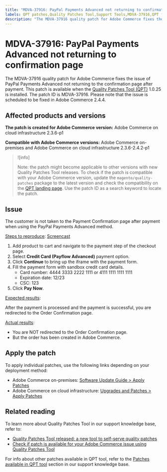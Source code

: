 ```yaml
---
title: "MDVA-37916: PayPal Payments Advanced not returning to confirmation page"
labels: QPT patches,Quality Patches Tool,Support Tools,MDVA-37916,QPT fixes,Magento Commerce,Magento Commerce Cloud,QPT 1.0.25,2.3.6,2.3.6-p1,2.3.7,2.4.0,2.4.0-p1,2.4.1,2.4.1-p1,2.4.2,2.4.2-p1,Adobe Commerce,cloud infrastructure,on-premises,quality patches for Adobe Commerce
description: "The MDVA-37916 quality patch for Adobe Commerce fixes the issue of PayPal Payments Advanced not returning to the confirmation page after payment. This patch is available when the [Quality Patches Tool (QPT)](https://devdocs.magento.com/guides/v2.4/comp-mgr/patching.html#mqp) 1.0.25 is installed. The patch ID is MDVA-37916. Please note that the issue is scheduled to be fixed in Adobe Commerce 2.4.4."
---
```


# MDVA-37916: PayPal Payments Advanced not returning to confirmation page

The MDVA-37916 quality patch for Adobe Commerce fixes the issue of PayPal Payments Advanced not returning to the confirmation page after payment. This patch is available when the [Quality Patches Tool (QPT)](https://devdocs.magento.com/guides/v2.4/comp-mgr/patching.html#mqp) 1.0.25 is installed. The patch ID is MDVA-37916. Please note that the issue is scheduled to be fixed in Adobe Commerce 2.4.4.

## Affected products and versions

**The patch is created for Adobe Commerce version:**
Adobe Commerce on cloud infrastructure 2.3.6-p1

**Compatible with Adobe Commerce versions:**
Adobe Commerce on-premises and Adobe Commerce on cloud infrastructure 2.3.6-2.4.2-p1

>![info]
>
 >Note: the patch might become applicable to other versions with new Quality Patches Tool releases. To check if the patch is compatible with your Adobe Commerce version, update the `magento/quality-patches` package to the latest version and check the compatibility on the [QPT landing page](https://devdocs.magento.com/quality-patches/tool.html#patch-grid). Use the patch ID as a search keyword to locate the patch.

## Issue

The customer is not taken to the Payment Confirmation page after payment when using the PayPal Payments Advanced method.

<ins>Steps to reproduce</ins>: [Screencast](https://assets.adobe.com/public/025d479b-5796-4772-6f3d-adc86306a799)

1. Add product to cart and navigate to the payment step of the checkout page.
1. Select **Credit Card (Payflow Advanced)** payment option.
1. Click **Continue** to bring up the iframe with the payment form.
1. Fill the payment form with sandbox credit card details.
    * Card number: 4444 3333 2222 1111 or 4111 1111 1111 1111
    * Expiration date: 12/23
    * CSC: 123
1. Click **Pay Now**.

<ins>Expected results</ins>:

After the payment is processed and the payment is successful, you are redirected to the Order Confirmation page.

<ins>Actual results</ins>:

* You are NOT redirected to the Order Confirmation page.
* But the order has been created in Adobe Commerce.

## Apply the patch

To apply individual patches, use the following links depending on your deployment method:

* Adobe Commerce on-premises: [Software Update Guide > Apply Patches](https://devdocs.magento.com/guides/v2.4/comp-mgr/patching/mqp.html)
* Adobe Commerce on cloud infrastructure: [Upgrades and Patches > Apply Patches](https://devdocs.magento.com/cloud/project/project-patch.html)

## Related reading

To learn more about Quality Patches Tool in our support knowledge base, refer to:

* [Quality Patches Tool released: a new tool to self-serve quality patches](https://support.magento.com/hc/en-us/articles/360047139492)
* [Check if patch is available for your Adobe Commerce issue using Quality Patches Tool](https://support.magento.com/hc/en-us/articles/360047125252)

For info about other patches available in QPT tool, refer to the [Patches available in QPT tool](https://support.magento.com/hc/en-us/sections/360010506631-Patches-available-in-QPT-tool-) section in our support knowledge base.